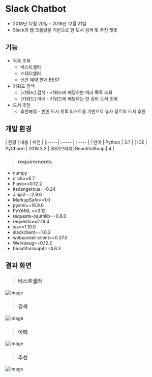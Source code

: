 # Slack Chatbot 
- 2018년 12월 20일 - 2018년 12월 21일  
- Slack과 웹 크롤링을 기반으로 한 도서 검색 및 추천 챗봇

## 기능
- 목록 조회
    - 베스트셀러
    - 스테디셀러
    - 신간 예약 판매 BEST
- 키워드 검색
    - [키워드] 검색 - 키워드에 해당하는 여러 목록 조회 
    - [키워드] 어때 - 키워드에 해당하는 한 권의 도서 조회
- 도서 추천
    - 추천해줘 - 본인 도서 목록 리스트를 기반으로 유사 장르의 도서 추천

## 개발 환경
| 환경 | 내용 | 버전 |
|:-----| :----- | : ---- |
| 언어 | Python | 3.7 |
| IDE  | PyCharm | 2018.3.2 |
|라이브러리| BeautifulSoup | 4 |

> ### requirements
- numpy
- click==6.7
- Flask==0.12.2
- itsdangerous==0.24
- Jinja2==2.9.6
- MarkupSafe==1.0
- pyaml==16.9.0
- PyYAML ==3.12
- requests-oauthlib==0.8.0
- requests==2.18.4
- six==1.10.0
- slackclient==1.0.2
- websocket-client==0.37.0
- Werkzeug==0.12.2
- beautifulsoup4==4.6.3

## 결과 화면
> ### 베스트셀러
![image](https://user-images.githubusercontent.com/30440457/50329219-8ab67980-0539-11e9-8eb1-f09999f0e84a.png)
> ### 검색
![image](https://user-images.githubusercontent.com/30440457/50329265-c7827080-0539-11e9-8cc7-c05b316aed77.png)
> ### 어때
![image](https://user-images.githubusercontent.com/30440457/50329163-4c20bf00-0539-11e9-97a3-0a92e9e7e61d.png)
> ### 추천
![image](https://user-images.githubusercontent.com/30440457/50329190-65c20680-0539-11e9-841f-0aae5de9c998.png)

